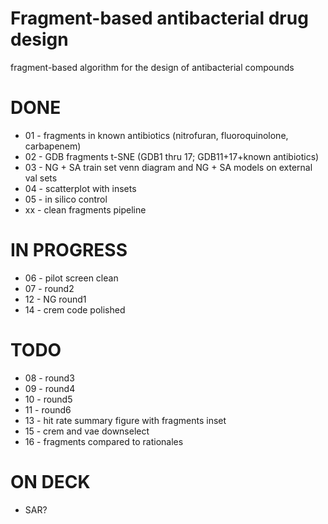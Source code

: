 # Fragment-based antibacterial drug design
fragment-based algorithm for the design of antibacterial compounds

# DONE
* 01 - fragments in known antibiotics (nitrofuran, fluoroquinolone, carbapenem)
* 02 - GDB fragments t-SNE (GDB1 thru 17; GDB11+17+known antibiotics)
* 03 - NG + SA train set venn diagram and NG + SA models on external val sets
* 04 - scatterplot with insets
* 05 - in silico control
* xx - clean fragments pipeline

# IN PROGRESS
* 06 - pilot screen clean
* 07 - round2
* 12 - NG round1
* 14 - crem code polished

# TODO
* 08 - round3
* 09 - round4
* 10 - round5
* 11 - round6
* 13 - hit rate summary figure with fragments inset
* 15 - crem and vae downselect
* 16 - fragments compared to rationales

# ON DECK

* SAR?

